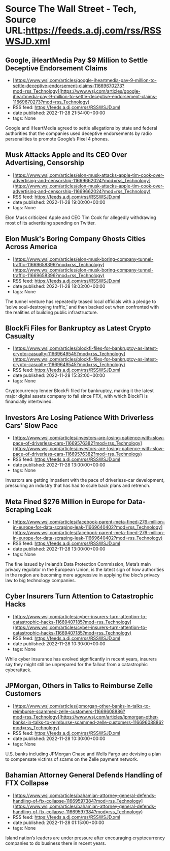 # Source The Wall Street - Tech, Source URL:https://feeds.a.dj.com/rss/RSSWSJD.xml

## Google, iHeartMedia Pay $9 Million to Settle Deceptive Endorsement Claims
 - [https://www.wsj.com/articles/google-iheartmedia-pay-9-million-to-settle-deceptive-endorsement-claims-11669670273?mod=rss_Technology](https://www.wsj.com/articles/google-iheartmedia-pay-9-million-to-settle-deceptive-endorsement-claims-11669670273?mod=rss_Technology)
 - RSS feed: https://feeds.a.dj.com/rss/RSSWSJD.xml
 - date published: 2022-11-28 21:54:00+00:00
 - tags: None

Google and iHeartMedia agreed to settle allegations by state and federal authorities that the companies used deceptive endorsements by radio personalities to promote Google’s Pixel 4 phones.

## Musk Attacks Apple and Its CEO Over Advertising, Censorship
 - [https://www.wsj.com/articles/elon-musk-attacks-apple-tim-cook-over-advertising-and-censorship-11669662024?mod=rss_Technology](https://www.wsj.com/articles/elon-musk-attacks-apple-tim-cook-over-advertising-and-censorship-11669662024?mod=rss_Technology)
 - RSS feed: https://feeds.a.dj.com/rss/RSSWSJD.xml
 - date published: 2022-11-28 19:00:00+00:00
 - tags: None

Elon Musk criticized Apple and CEO Tim Cook for allegedly withdrawing most of its advertising spending on Twitter.

## Elon Musk's Boring Company Ghosts Cities Across America
 - [https://www.wsj.com/articles/elon-musk-boring-company-tunnel-traffic-11669658396?mod=rss_Technology](https://www.wsj.com/articles/elon-musk-boring-company-tunnel-traffic-11669658396?mod=rss_Technology)
 - RSS feed: https://feeds.a.dj.com/rss/RSSWSJD.xml
 - date published: 2022-11-28 18:03:00+00:00
 - tags: None

The tunnel venture has repeatedly teased local officials with a pledge to ‘solve soul-destroying traffic,’ and then backed out when confronted with the realities of building public infrastructure.

## BlockFi Files for Bankruptcy as Latest Crypto Casualty
 - [https://www.wsj.com/articles/blockfi-files-for-bankruptcy-as-latest-crypto-casualty-11669649545?mod=rss_Technology](https://www.wsj.com/articles/blockfi-files-for-bankruptcy-as-latest-crypto-casualty-11669649545?mod=rss_Technology)
 - RSS feed: https://feeds.a.dj.com/rss/RSSWSJD.xml
 - date published: 2022-11-28 15:32:00+00:00
 - tags: None

Cryptocurrency lender BlockFi filed for bankruptcy, making it the latest major digital assets company to fail since FTX, with which BlockFi is financially intertwined.

## Investors Are Losing Patience With Driverless Cars' Slow Pace
 - [https://www.wsj.com/articles/investors-are-losing-patience-with-slow-pace-of-driverless-cars-11669576382?mod=rss_Technology](https://www.wsj.com/articles/investors-are-losing-patience-with-slow-pace-of-driverless-cars-11669576382?mod=rss_Technology)
 - RSS feed: https://feeds.a.dj.com/rss/RSSWSJD.xml
 - date published: 2022-11-28 13:00:00+00:00
 - tags: None

Investors are getting impatient with the pace of driverless-car development, pressuring an industry that has had to scale back plans and retrench.

## Meta Fined $276 Million in Europe for Data-Scraping Leak
 - [https://www.wsj.com/articles/facebook-parent-meta-fined-276-million-in-europe-for-data-scraping-leak-11669640402?mod=rss_Technology](https://www.wsj.com/articles/facebook-parent-meta-fined-276-million-in-europe-for-data-scraping-leak-11669640402?mod=rss_Technology)
 - RSS feed: https://feeds.a.dj.com/rss/RSSWSJD.xml
 - date published: 2022-11-28 13:00:00+00:00
 - tags: None

The fine issued by Ireland’s Data Protection Commission, Meta’s main privacy regulator in the European Union, is the latest sign of how authorities in the region are becoming more aggressive in applying the bloc’s privacy law to big technology companies.

## Cyber Insurers Turn Attention to Catastrophic Hacks
 - [https://www.wsj.com/articles/cyber-insurers-turn-attention-to-catastrophic-hacks-11669407185?mod=rss_Technology](https://www.wsj.com/articles/cyber-insurers-turn-attention-to-catastrophic-hacks-11669407185?mod=rss_Technology)
 - RSS feed: https://feeds.a.dj.com/rss/RSSWSJD.xml
 - date published: 2022-11-28 10:30:00+00:00
 - tags: None

While cyber insurance has evolved significantly in recent years, insurers say they might still be unprepared for the fallout from a catastrophic cyberattack.

## JPMorgan, Others in Talks to Reimburse Zelle Customers
 - [https://www.wsj.com/articles/jpmorgan-other-banks-in-talks-to-reimburse-scammed-zelle-customers-11669608886?mod=rss_Technology](https://www.wsj.com/articles/jpmorgan-other-banks-in-talks-to-reimburse-scammed-zelle-customers-11669608886?mod=rss_Technology)
 - RSS feed: https://feeds.a.dj.com/rss/RSSWSJD.xml
 - date published: 2022-11-28 10:30:00+00:00
 - tags: None

U.S. banks including JPMorgan Chase and Wells Fargo are devising a plan to compensate victims of scams on the Zelle payment network.

## Bahamian Attorney General Defends Handling of FTX Collapse
 - [https://www.wsj.com/articles/bahamian-attorney-general-defends-handling-of-ftx-collapse-11669597384?mod=rss_Technology](https://www.wsj.com/articles/bahamian-attorney-general-defends-handling-of-ftx-collapse-11669597384?mod=rss_Technology)
 - RSS feed: https://feeds.a.dj.com/rss/RSSWSJD.xml
 - date published: 2022-11-28 01:15:00+00:00
 - tags: None

Island nation’s leaders are under pressure after encouraging cryptocurrency companies to do business there in recent years.
